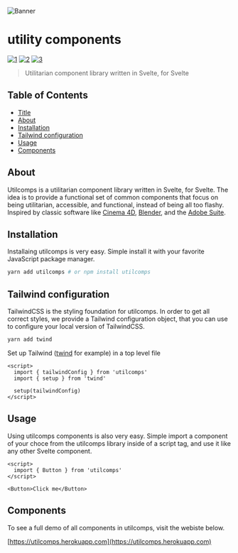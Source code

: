 ![Banner](https://repository-images.githubusercontent.com/404505274/fb126317-3494-4669-a500-4475a9ef80da)

# utility components

<p>
<a href="https://www.npmjs.com/package/utilcomps"><img alt="1" src="https://img.shields.io/npm/v/utilcomps"></a>
<a href="https://github.com/albingroen/utilcomps/blob/3e612b94f67c264c31bd48fe66f350e1ad1d8c82/package.json#L5"><img alt="2" src="https://img.shields.io/npm/l/utilcomps"></a>
<a href="https://github.com/albingroen/utilcomps/commits/main"><img alt="3" src="https://img.shields.io/github/commit-activity/m/albingroen/utilcomps"></a>
</p>

> Utilitarian component library written in Svelte, for Svelte

## Table of Contents

- [Title](#utility-components)
- [About](#about)
- [Installation](#installation)
- [Tailwind configuration](#tailwind-configuration)
- [Usage](#usage)
- [Components](#components)

## About

Utilcomps is a utilitarian component library written in Svelte, for Svelte. The
idea is to provide a functional set of common components that focus on being
utilitarian, accessible, and functional, instead of being all too flashy.
Inspired by classic software like [Cinema
4D](https://www.maxon.net/en/cinema-4d), [Blender](https://www.blender.org),
and the [Adobe Suite](https://www.adobe.com).

## Installation

Installaing utilcomps is very easy. Simple install it with your favorite
JavaScript package manager.

```sh
yarn add utilcomps # or npm install utilcomps
```

## Tailwind configuration

TailwindCSS is the styling foundation for utilcomps. In order to get all
correct styles, we provide a Tailwind configuration object, that you can use to
configure your local version of TailwindCSS.

```sh
yarn add twind
```

Set up Tailwind ([twind](https://twind.dev) for example) in a top level file

```svelte
<script>
  import { tailwindConfig } from 'utilcomps'
  import { setup } from 'twind'
  
  setup(tailwindConfig)
</script>
```

## Usage

Using utilcomps components is also very easy. Simple import a component of your
choce from the utilcomps library inside of a script tag, and use it like any
other Svelte component.

```svelte
<script>
  import { Button } from 'utilcomps'
</script>

<Button>Click me</Button>
```

## Components

To see a full demo of all components in utilcomps, visit the webiste below.

[https://utilcomps.herokuapp.com](https://utilcomps.herokuapp.com)
